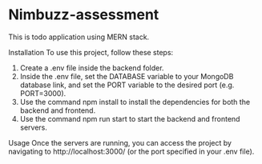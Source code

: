 # Nimbuzz-assessment
This is todo application using MERN stack.

Installation
To use this project, follow these steps:

1) Create a .env file inside the backend folder.
2) Inside the .env file, set the DATABASE variable to your MongoDB database link, and set the PORT variable to the desired port (e.g. PORT=3000).
3) Use the command npm install to install the dependencies for both the backend and frontend.
4) Use the command npm run start to start the backend and frontend servers.

Usage
Once the servers are running, you can access the project by navigating to http://localhost:3000/ (or the port specified in your .env file).








